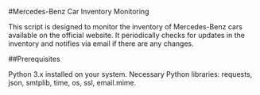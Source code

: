 #Mercedes-Benz Car Inventory Monitoring

This script is designed to monitor the inventory of Mercedes-Benz cars available on the official website. It periodically checks for updates in the inventory and notifies via email if there are any changes.

##Prerequisites

Python 3.x installed on your system.
Necessary Python libraries: requests, json, smtplib, time, os, ssl, email.mime.

